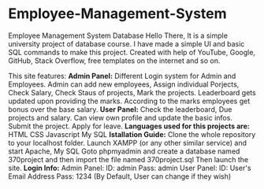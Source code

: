 # Employee-Management-System
Employee Management System Database
Hello There, It is a simple university project of database course. I have made a simple UI and basic SQL commands to make this project. Created with help of YouTube, Google, GitHub, Stack Overflow, free templates on the internet and so on.

This site features:
**Admin Panel:**
Different Login system for Admin and Employees.
Admin can add new employees, Assign individual Porjects, Check Salary, Check Staus of projects, Mark the projects.
Leaderboard gets updated upon providing the marks.
According to the marks employees get bonus over the base salary.
**User Panel:**
Check the leaderboard, Due projects and salary.
Can view own profile and update the basic infos.
Submit the project.
Apply for leave.
**Languages used for this projects are:**
HTML
CSS
Javascript
My SQL
**Istallation Guide:**
Clone the whole repository to your localhost folder.
Launch XAMPP (or any other similar service) and start Apache, My SQL
Goto phpmyadmin and create a database named 370project and then import the file named 370project.sql
Then launch the site.
**Login Info:**
Admin Panel:
ID: admin
Pass: admin
User Panel:
ID: User's Email Address
Pass: 1234 (By Default, User can change if they wish)
